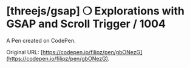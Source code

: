# [threejs/gsap] ❍ Explorations with GSAP and Scroll Trigger / 1004

A Pen created on CodePen.

Original URL: [https://codepen.io/filipz/pen/gbONezG](https://codepen.io/filipz/pen/gbONezG).

